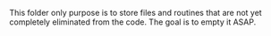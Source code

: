This folder only purpose is to store files and routines that are not yet
completely eliminated from the code. The goal is to empty it ASAP.
